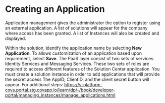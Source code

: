# Creating an Application
Application management gives the administrator the option to register using an external application. A list of solutions will appear for the company where access has been granted. A list of Instances will also be created and displayed. 

Within the solution, identify the application name by selecting **New Application**. To allows customization of an application based upon requirement, select **Save**. The PaaS layer consist of two sets of services: Identity Services and Messaging Services. These two sets of roles are required to access different features of the Solution Center application. You must create a solution instance in order to add applications that will provide the secret access The AppID, ClientID, and the client secret button will appear. For additional steps: https://s-platform-covs.portal.stg.covapp.io/learn/dp/-/book/developer-portal/managing_instances/manage_applications.html

